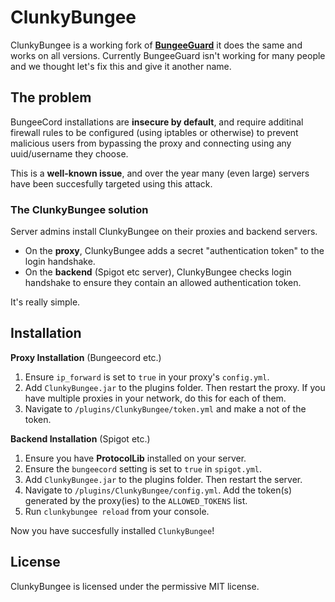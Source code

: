 # ClunkyBungee

ClunkyBungee is a working fork of <a href="https://github.com/lucko/BungeeGuard" a>**BungeeGuard**</a> it does the same and works on all versions. Currently BungeeGuard isn't working for many people and we thought let's fix this and give it another name.

## The problem
BungeeCord installations are **insecure by default**, and require additinal firewall rules to be configured (using iptables or otherwise) to prevent malicious users from bypassing the proxy and connecting using any uuid/username they choose.

This is a **well-known issue**, and over the year many (even large) servers have been succesfully targeted using this attack.

### The ClunkyBungee solution

Server admins install ClunkyBungee on their proxies and backend servers.

- On the **proxy**, ClunkyBungee adds a secret "authentication token" to the login handshake.
- On the **backend** (Spigot etc server), ClunkyBungee checks login handshake to ensure they contain an allowed authentication token.

It's really simple.

## Installation

**Proxy Installation** (Bungeecord etc.)
1. Ensure `ip_forward` is set to `true` in your proxy's `config.yml`.
2. Add `ClunkyBungee.jar` to the plugins folder. Then restart the proxy. If you have multiple proxies in your network, do this for each of them.
3. Navigate to `/plugins/ClunkyBungee/token.yml` and make a not of the token.

**Backend Installation** (Spigot etc.)
1. Ensure you have **ProtocolLib** installed on your server.
2. Ensure the `bungeecord` setting is set to `true` in `spigot.yml`.
3. Add `ClunkyBungee.jar` to the plugins folder. Then restart the server.
4. Navigate to `/plugins/ClunkyBungee/config.yml`. Add the token(s) generated by the proxy(ies) to the `ALLOWED_TOKENS` list.
5. Run `clunkybungee reload` from your console.

Now you have succesfully installed `ClunkyBungee`!

## License

ClunkyBungee is licensed under the permissive MIT license.
